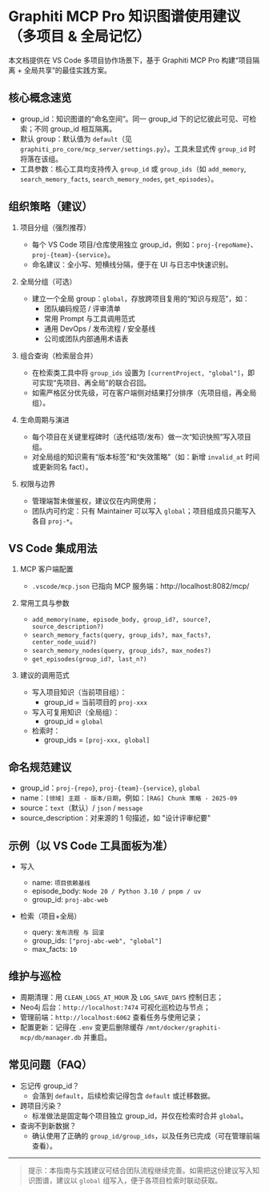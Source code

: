 # Graphiti MCP Pro 知识图谱使用建议（多项目 & 全局记忆）

本文档提供在 VS Code 多项目协作场景下，基于 Graphiti MCP Pro 构建“项目隔离 + 全局共享”的最佳实践方案。

## 核心概念速览

- group_id：知识图谱的“命名空间”。同一 group_id 下的记忆彼此可见、可检索；不同 group_id 相互隔离。
- 默认 group：默认值为 `default`（见 `graphiti_pro_core/mcp_server/settings.py`）。工具未显式传 `group_id` 时将落在该组。
- 工具参数：核心工具均支持传入 `group_id` 或 `group_ids`（如 `add_memory`, `search_memory_facts`, `search_memory_nodes`, `get_episodes`）。

## 组织策略（建议）

1. 项目分组（强烈推荐）
   - 每个 VS Code 项目/仓库使用独立 group_id，例如：`proj-{repoName}`、`proj-{team}-{service}`。
   - 命名建议：全小写、短横线分隔，便于在 UI 与日志中快速识别。

2. 全局分组（可选）
   - 建立一个全局 group：`global`，存放跨项目复用的“知识与规范”，如：
     - 团队编码规范 / 评审清单
     - 常用 Prompt 与工具调用范式
     - 通用 DevOps / 发布流程 / 安全基线
     - 公司或团队内部通用术语表

3. 组合查询（检索层合并）
   - 在检索类工具中将 `group_ids` 设置为 `[currentProject, "global"]`，即可实现“先项目、再全局”的联合召回。
   - 如需严格区分优先级，可在客户端侧对结果打分排序（先项目组，再全局组）。

4. 生命周期与演进
   - 每个项目在关键里程碑时（迭代结项/发布）做一次“知识快照”写入项目组。
   - 对全局组的知识需有“版本标签”和“失效策略”（如：新增 `invalid_at` 时间或更新同名 fact）。

5. 权限与边界
   - 管理端暂未做鉴权，建议仅在内网使用；
   - 团队内可约定：只有 Maintainer 可以写入 `global`；项目组成员只能写入各自 `proj-*`。

## VS Code 集成用法

1. MCP 客户端配置
   - `.vscode/mcp.json` 已指向 MCP 服务端：http://localhost:8082/mcp/

2. 常用工具与参数
   - `add_memory(name, episode_body, group_id?, source?, source_description?)`
   - `search_memory_facts(query, group_ids?, max_facts?, center_node_uuid?)`
   - `search_memory_nodes(query, group_ids?, max_nodes?)`
   - `get_episodes(group_id?, last_n?)`

3. 建议的调用范式
   - 写入项目知识（当前项目组）：
     - group_id = 当前项目的 `proj-xxx`
   - 写入可复用知识（全局组）：
     - group_id = `global`
   - 检索时：
     - group_ids = `[proj-xxx, global]`

## 命名规范建议

- group_id：`proj-{repo}`, `proj-{team}-{service}`, `global`
- name：`[领域] 主题 - 版本/日期`，例如：`[RAG] Chunk 策略 - 2025-09`
- source：`text`（默认）/ `json` / `message`
- source_description：对来源的 1 句描述，如 "设计评审纪要"

## 示例（以 VS Code 工具面板为准）

- 写入
  - name: `项目依赖基线`
  - episode_body: `Node 20 / Python 3.10 / pnpm / uv`
  - group_id: `proj-abc-web`

- 检索（项目+全局）
  - query: `发布流程 与 回滚`
  - group_ids: `["proj-abc-web", "global"]`
  - max_facts: `10`

## 维护与巡检

- 周期清理：用 `CLEAN_LOGS_AT_HOUR` 及 `LOG_SAVE_DAYS` 控制日志；
- Neo4j 后台：`http://localhost:7474` 可视化巡检边与节点；
- 管理前端：`http://localhost:6062` 查看任务与使用记录；
- 配置更新：记得在 `.env` 变更后删除缓存 `/mnt/docker/graphiti-mcp/db/manager.db` 并重启。

## 常见问题（FAQ）

- 忘记传 group_id？
  - 会落到 `default`，后续检索记得包含 `default` 或迁移数据。
- 跨项目污染？
  - 标准做法是固定每个项目独立 group_id，并仅在检索时合并 `global`。
- 查询不到新数据？
  - 确认使用了正确的 `group_id/group_ids`，以及任务已完成（可在管理前端查看）。

---

> 提示：本指南与实践建议可结合团队流程继续完善。如需把这份建议写入知识图谱，建议以 `global` 组写入，便于各项目检索时联动获取。